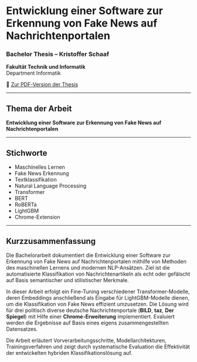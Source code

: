 # Entwicklung einer Software zur Erkennung von Fake News auf Nachrichtenportalen

### Bachelor Thesis – Kristoffer Schaaf

**Fakultät Technik und Informatik**  
Department Informatik

📄 [Zur PDF-Version der Thesis](Latex/thesis_src/thesis.pdf)

---

## Thema der Arbeit

**Entwicklung einer Software zur Erkennung von Fake News auf Nachrichtenportalen**

---

## Stichworte

* Maschinelles Lernen  
* Fake News Erkennung  
* Textklassifikation  
* Natural Language Processing  
* Transformer  
* BERT  
* RoBERTa  
* LightGBM  
* Chrome-Extension  

---

## Kurzzusammenfassung

Die Bachelorarbeit dokumentiert die Entwicklung einer Software zur Erkennung von Fake News auf Nachrichtenportalen mithilfe von Methoden des maschinellen Lernens und modernen NLP-Ansätzen. Ziel ist die automatisierte Klassifikation von Nachrichtenartikeln als echt oder gefälscht auf Basis semantischer und stilistischer Merkmale. 

In dieser Arbeit erfolgt ein Fine-Tuning verschiedener Transformer-Modelle, deren Embeddings anschließend als Eingabe für LightGBM-Modelle dienen, um die Klassifikation von Fake News effizient umzusetzen. Die Lösung wird für drei politisch diverse deutsche Nachrichtenportale (**BILD**, **taz**, **Der Spiegel**) mit Hilfe einer **Chrome-Erweiterung** implementiert. Evaluiert werden die Ergebnisse auf Basis eines eigens zusammengestellten Datensatzes. 

Die Arbeit erläutert Vorverarbeitungsschritte, Modellarchitekturen, Trainingsverfahren und zeigt durch systematische Evaluation die Effektivität der entwickelten hybriden Klassifikationslösung auf.
